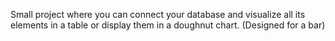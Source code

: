 Small project where you can connect your database and visualize all its elements in a table or display them in a doughnut chart. (Designed for a bar)
